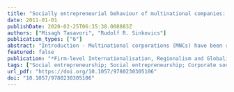 ```yaml
---
title: "Socially entrepreneurial behaviour of multinational companies: Are MNCs 'social entrepreneurs'?"
date: 2011-01-01
publishDate: 2020-02-25T06:35:38.008883Z
authors: ["Misagh Tasavori", "Rudolf R. Sinkovics"]
publication_types: ["6"]
abstract: "Introduction - Multinational corporations (MNCs) have been recognized as the key agents of globalization. Rugman and Verbeke (2004) highlight the fact that most MNCs’ sales are within their home region, namely in North America, the European Union and Asia. On the other hand, Dunning and Lundan (2008) emphasize that MNCs are deemed to be not only bringers of economic development but also agents of social well-being, especially in less developed countries. Thus, a growing number of MNCs are altering their strategies to play a substantial role as regional agents to solve social challenges. They are embracing a new approach to corporate social responsibility (CSR) by reformulating their CSR activities. They identify social problems, not as a challenge to be avoided, but as a profitable opportunity that can be seized. Among various social problems, this paper will focus on poverty, which has inspired MNCs’ efforts in less developed countries (London and Hart, 2004; Prahalad, 2009). For instance, the bottom of the pyramid (BOP) approach explains the new strategy for implementing social responsibility and poverty reduction as well as making profit. In his seminal book, The Fortune at the Bottom of the Pyramid, Prahalad (2004) provides examples of pioneering MNCs in emerging markets that have modified their businesses and processes. As in many emerging fields, most of the examples and case studies about the innovative initiatives of MNCs in offering sustainable solutions to social hurdles are fragmented and there have been few attempts to provide a theoretical explanation. Thus, this research aims to bridge this gap by borrowing the literature from entrepreneurship and social entrepreneurship domains. The primary contribution of this chapter will be to offer a theoretical clarification of the socially entrepreneurial behaviour of MNCs. Moreover, this conceptual work will contribute to extending the literature of international business and social entrepreneurship (SE) by offering the term ‘corporate social entrepreneurship’ as a new avenue for learning about MNCs’ role as social agents."
featured: false
publication: "*Firm-level Internationalisation, Regionalism and Globalization*"
tags: ["Social entrepreneurship; Social entrepreneurship; Corporate social responsibility", "CSR; Bottom of the pyramid (BOP);"]
url_pdf: "https://doi.org/10.1057/9780230305106"
doi: "10.1057/9780230305106"
---
```


